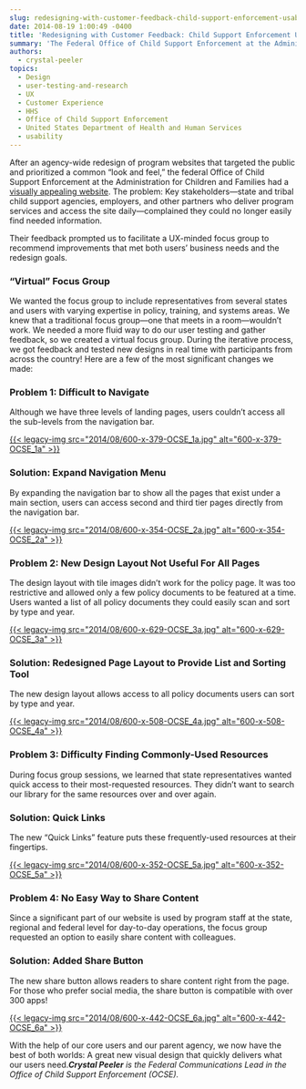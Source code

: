 ```yaml
---
slug: redesigning-with-customer-feedback-child-support-enforcement-usability-case-study
date: 2014-08-19 1:00:49 -0400
title: 'Redesigning with Customer Feedback: Child Support Enforcement Usability Case Study'
summary: 'The Federal Office of Child Support Enforcement at the Administration for Children and Families had a visually appealing website after an agency-wide redesign of program websites. The problem: Key stakeholders complained they could no longer easily find needed information. Their feedback prompted us to facilitate a UX-minded focus group to recommend improvements that met both users’ business needs and the redesign goals.'
authors:
  - crystal-peeler
topics:
  - Design
  - user-testing-and-research
  - UX
  - Customer Experience
  - HHS
  - Office of Child Support Enforcement
  - United States Department of Health and Human Services
  - usability
---
```


After an agency-wide redesign of program websites that targeted the public and prioritized a common “look and feel,” the federal Office of Child Support Enforcement at the Administration for Children and Families had a [visually appealing website](http://www.acf.hhs.gov/programs/css). The problem: Key stakeholders—state and tribal child support agencies, employers, and other partners who deliver program services and access the site daily—complained they could no longer easily find needed information.

Their feedback prompted us to facilitate a UX-minded focus group to recommend improvements that met both users’ business needs and the redesign goals.

### “Virtual” Focus Group

We wanted the focus group to include representatives from several states and users with varying expertise in policy, training, and systems areas. We knew that a traditional focus group—one that meets in a room—wouldn’t work. We needed a more fluid way to do our user testing and gather feedback, so we created a virtual focus group. During the iterative process, we got feedback and tested new designs in real time with participants from across the country! Here are a few of the most significant changes we made:

### Problem 1: Difficult to Navigate

Although we have three levels of landing pages, users couldn’t access all the sub-levels from the navigation bar.

[{{< legacy-img src="2014/08/600-x-379-OCSE\_1a.jpg" alt="600-x-379-OCSE\_1a" >}}](https://s3.amazonaws.com/digitalgov/_legacy-img/2014/08/948-x-599-OCSE_1a.jpg)

### Solution: Expand Navigation Menu

By expanding the navigation bar to show all the pages that exist under a main section, users can access second and third tier pages directly from the navigation bar.

[{{< legacy-img src="2014/08/600-x-354-OCSE\_2a.jpg" alt="600-x-354-OCSE\_2a" >}}](https://s3.amazonaws.com/digitalgov/_legacy-img/2014/08/911-x-537-OCSE_2a.jpg)

### Problem 2: New Design Layout Not Useful For All Pages

The design layout with tile images didn’t work for the policy page. It was too restrictive and allowed only a few policy documents to be featured at a time. Users wanted a list of all policy documents they could easily scan and sort by type and year.

[{{< legacy-img src="2014/08/600-x-629-OCSE\_3a.jpg" alt="600-x-629-OCSE\_3a" >}}](https://s3.amazonaws.com/digitalgov/_legacy-img/2014/08/710-x-744-OCSE_3a.jpg)

### Solution: Redesigned Page Layout to Provide List and Sorting Tool

The new design layout allows access to all policy documents users can sort by type and year.

[{{< legacy-img src="2014/08/600-x-508-OCSE\_4a.jpg" alt="600-x-508-OCSE\_4a" >}}](https://s3.amazonaws.com/digitalgov/_legacy-img/2014/08/837-x-709-OCSE_4a.jpg)

### Problem 3: Difficulty Finding Commonly-Used Resources

During focus group sessions, we learned that state representatives wanted quick access to their most-requested resources. They didn’t want to search our library for the same resources over and over again.

### Solution: Quick Links

The new “Quick Links” feature puts these frequently-used resources at their fingertips.

[{{< legacy-img src="2014/08/600-x-352-OCSE\_5a.jpg" alt="600-x-352-OCSE\_5a" >}}](https://s3.amazonaws.com/digitalgov/_legacy-img/2014/08/757-x-444-OCSE_5a.jpg)

### Problem 4: No Easy Way to Share Content

Since a significant part of our website is used by program staff at the state, regional and federal level for day-to-day operations, the focus group requested an option to easily share content with colleagues.

### Solution: Added Share Button

The new share button allows readers to share content right from the page. For those who prefer social media, the share button is compatible with over 300 apps!

[{{< legacy-img src="2014/08/600-x-442-OCSE\_6a.jpg" alt="600-x-442-OCSE\_6a" >}}](https://s3.amazonaws.com/digitalgov/_legacy-img/2014/08/739-x-545-OCSE_6a.jpg)

With the help of our core users and our parent agency, we now have the best of both worlds: A great new visual design that quickly delivers what our users need._**Crystal Peeler** is the Federal Communications Lead in the Office of Child Support Enforcement (OCSE)._